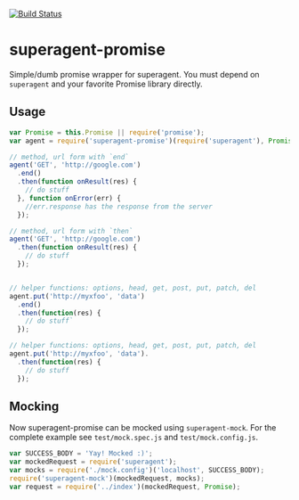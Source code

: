 [![Build Status](https://img.shields.io/travis/lightsofapollo/superagent-promise/master.svg)](https://travis-ci.org/lightsofapollo/superagent-promise)

superagent-promise
==================

Simple/dumb promise wrapper for superagent. You must depend on `superagent` and your favorite Promise library directly.


## Usage

```js
var Promise = this.Promise || require('promise');
var agent = require('superagent-promise')(require('superagent'), Promise);

// method, url form with `end`
agent('GET', 'http://google.com')
  .end()
  .then(function onResult(res) {
    // do stuff
  }, function onError(err) {
    //err.response has the response from the server
  });

// method, url form with `then`
agent('GET', 'http://google.com')
  .then(function onResult(res) {
    // do stuff
  });


// helper functions: options, head, get, post, put, patch, del
agent.put('http://myxfoo', 'data')
  .end()
  .then(function(res) {
    // do stuff`
  });

// helper functions: options, head, get, post, put, patch, del
agent.put('http://myxfoo', 'data').
  .then(function(res) {
    // do stuff
  });
```

## Mocking

Now superagent-promise can be mocked using `superagent-mock`. For the complete example see
`test/mock.spec.js` and `test/mock.config.js`.

```js
var SUCCESS_BODY = 'Yay! Mocked :)';
var mockedRequest = require('superagent');
var mocks = require('./mock.config')('localhost', SUCCESS_BODY);
require('superagent-mock')(mockedRequest, mocks);
var request = require('../index')(mockedRequest, Promise);
```
